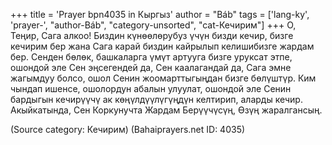 +++
title = 'Prayer bpn4035 in Кыргыз'
author = "Báb"
tags = ['lang-ky', 'prayer-', "author-Báb", "category-unsorted", "cat-Кечирим"]
+++
О, Теңир, Сага алкоо! Биздин күнөөлөрубуз үчүн бизди кечир, бизге кечирим бер жана Сага карай биздин кайрылып келишибизге жардам бер. Сенден бөлөк, башкаларга үмүт артууга бизге уруксат этпе, ошондой эле Сен эңсегендей да, Сен каалагандай да, Сага эмне жагымдуу болсо, ошол Сенин жоомарттыгыңдан бизге бөлүштүр. Ким чындап ишенсе, ошолордун абалын улуулат, ошондой эле Сенин бардыгын кечирүүчү ак көңүлдүүлүгүңдүн келтирип, аларды кечир. Акыйкатында, Сен Коркунучта Жардам Берүүчүсүң, Өзүң жаралгансың.

(Source category: Кечирим)
(Bahaiprayers.net ID: 4035)
